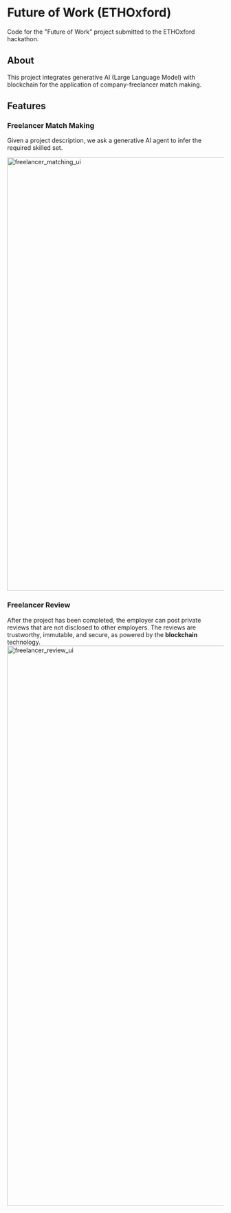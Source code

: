 # Future of Work (ETHOxford)
Code for the "Future of Work" project submitted to the ETHOxford hackathon.


## About

This project integrates generative AI (Large Language Model) with blockchain for the application of company-freelancer match making.

## Features

### Freelancer Match Making
Given a project description, we ask a generative AI agent to infer the required skilled set.

<img width="1009" alt="freelancer_matching_ui" src="https://github.com/Lawhy/FoW-ETHOxford/assets/33579950/b27a90ff-b1dc-45e8-992b-1515193be5d7">


### Freelancer Review

After the project has been completed, the employer can post private reviews that are not disclosed to other employers. The reviews are trustworthy, immutable, and secure, as powered by the **blockchain** technology.
<img width="1304" alt="freelancer_review_ui" src="https://github.com/Lawhy/FoW-ETHOxford/assets/33579950/1da8e978-388f-4fcf-85d0-25331f5c6bb9">
